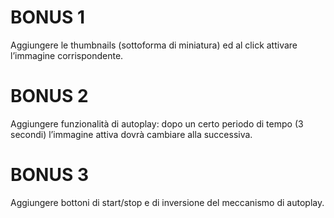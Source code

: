 # BONUS 1
Aggiungere le thumbnails (sottoforma di miniatura) ed al click attivare l’immagine corrispondente.

# BONUS 2
Aggiungere funzionalità di autoplay: dopo un certo periodo di tempo (3 secondi) l’immagine attiva dovrà cambiare alla successiva.

# BONUS 3
Aggiungere bottoni di start/stop e di inversione del meccanismo di autoplay.